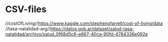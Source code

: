 # CSV-files
//costOfLiving//https://www.kaggle.com/stephenofarrell/cost-of-living/data
//tasa-natalidad-arg//https://datos.gob.ar/dataset/salud-tasa-natalidad/archivo/salud_0f68d5c6-e667-40ca-90fd-4784336e092e
